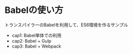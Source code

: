 # Babelの使い方

トランスパイラーのBabelを利用して、ES6環境を作るサンプル
- cap1: Babel単体での利用
- cap2: Babel + Gulp
- cap3: Babel + Webpack
